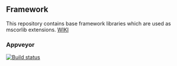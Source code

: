 ## Framework

This repository contains base framework libraries which are used as mscorlib extensions. [WIKI](../../wiki)

### Appveyor

[![Build status](https://ci.appveyor.com/api/projects/status/56doggb3eaqxxqtq?svg=true)](https://ci.appveyor.com/project/Neptuo/framework)
